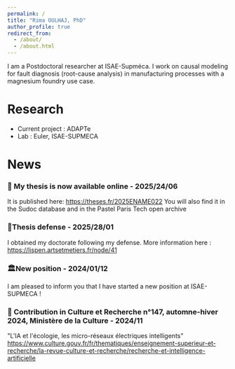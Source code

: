 ```yaml
---
permalink: /
title: "Rima OULHAJ, PhD"
author_profile: true
redirect_from: 
  - /about/
  - /about.html
---
```


I am a Postdoctoral researcher at ISAE-Supméca. I work on causal modeling for fault diagnosis (root-cause analysis) in manufacturing processes with a magnesium foundry use case.

# Research

* Current project : ADAPTe
* Lab : Euler, ISAE-SUPMECA

# News

### 📖 My thesis is now available online - 2025/24/06
It is published here: https://theses.fr/2025ENAME022
You will also find it in the Sudoc database and in the Pastel Paris Tech open archive

### 🚨Thesis defense - 2025/28/01
I obtained my doctorate following my defense.
More information here : https://lispen.artsetmetiers.fr/node/41

### 🏛️New position - 2024/01/12
I am pleased to inform you that I have started a new position at ISAE-SUPMECA !

### 📖 Contribution in Culture et Recherche n°147, automne-hiver 2024, Ministère de la Culture - 2024/11
"L'IA et l'écologie, les micro-réseaux électriques intelligents"
https://www.culture.gouv.fr/fr/thematiques/enseignement-superieur-et-recherche/la-revue-culture-et-recherche/recherche-et-intelligence-artificielle
